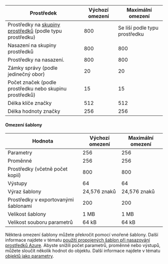 | Prostředek | Výchozí omezení | Maximální omezení |
| --- | --- | --- |
| Prostředky na [skupiny prostředků](../articles/azure-resource-manager/resource-group-overview.md#resource-groups) (podle typu prostředku) |800 |Se liší podle typu prostředku |
| Nasazení na skupiny prostředků |800 |800 |
| Prostředky na nasazení. |800 |800 |
| Zámky správy (podle jedinečný obor) |20 |20 |
| Počet značek (podle prostředku nebo skupinu prostředků) |15 |15 |
| Délka klíče značky |512 |512 |
| Délka hodnoty značky |256 |256 |


#### <a name="template-limits"></a>Omezení šablony

| Hodnota | Výchozí omezení | Maximální omezení |
| --- | --- | --- |
| Parametry |256 |256 |
| Proměnné |256 |256 |
| Prostředky (včetně počet kopií) |800 |800 |
| Výstupy |64 |64 |
| Výraz šablony |24,576 znaků |24,576 znaků |
| Prostředky v exportovanými šablonami |200 |200 | 
| Velikost šablony |1 MB |1 MB |
| Velikost souboru parametrů |64 kB |64 kB |

Některá omezení šablony můžete překročit pomocí vnořené šablony. Další informace najdete v tématu [použití propojených šablon při nasazování prostředků Azure](../articles/azure-resource-manager/resource-group-linked-templates.md). Abyste snížili počet parametrů, proměnné nebo výstupů, můžete sloučit několik hodnot do objektu. Další informace najdete v tématu [objektů jako parametry](../articles/azure-resource-manager/resource-manager-objects-as-parameters.md).